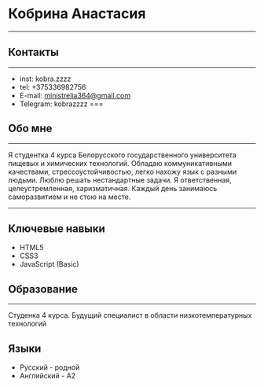 # Кобрина Анастасия
***
## Контакты
***
* inst: kobra.zzzz
* tel: +375336982756
* E-mail: ministrelia364@gmail.com
* Telegram: kobrazzzz
===
## Обо мне
***
Я студентка 4 курса Белорусского государственного университета пищевых и химических технологий. Обладаю коммуникативными качествами, стрессоустойчивостью, легко нахожу язык с разными людьми. Люблю решать нестандартные задачи. Я ответственная, целеустремленная, харизматичная. Каждый день занимаюсь саморазвитием и не стою на месте.
***
## Ключевые навыки
* HTML5
* CSS3
* JavaScript (Basic)
## Образование
***
Студенка 4 курса. Будущий специалист в области низкотемпературных технологий
## Языки
* Русский - родной
* Английский - A2
